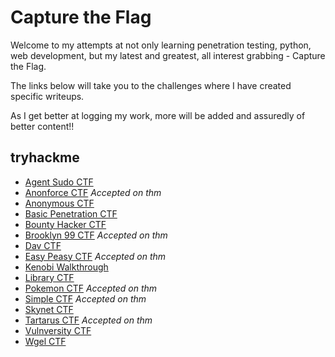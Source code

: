 # Capture the Flag

Welcome to my attempts at not only learning penetration testing, python, web development, but my latest and greatest, all interest grabbing - Capture the Flag.

The links below will take you to the challenges  where I have created specific writeups.

As I get better at logging my work, more will be added and assuredly of better content!!

<script src="https://tryhackme.com/badge/65208"></script>

## tryhackme
* [Agent Sudo CTF](/tryhackme/agentsudoctf.md)
* [Anonforce CTF](/tryhackme/anonforce.md) *Accepted on thm*
* [Anonymous CTF](/tryhackme/anonymous.md)
* [Basic Penetration CTF](/tryhackme/basic_pentesting.md)
* [Bounty Hacker CTF](/tryhackme/bounty_hacker.md)
* [Brooklyn 99 CTF](/tryhackme/brooklyn99.md) *Accepted on thm*
* [Dav CTF](/tryhackme/dav.md)
* [Easy Peasy CTF](/tryhackme/easy_peasy.md) *Accepted on thm*
* [Kenobi Walkthrough](/tryhackme/kenobi.md)
* [Library CTF](/tryhackme/library.md)
* [Pokemon CTF](/tryhackme/pokemon.md) *Accepted on thm*
* [Simple CTF](/tryhackme/simpleCTF.md) *Accepted on thm*
* [Skynet CTF](/tryhackme/skynet.md)
* [Tartarus CTF](/tryhackme/tartarus.md) *Accepted on thm*
* [Vulnversity CTF](/tryhackme/vulnversity.md)
* [Wgel CTF](/tryhackme/wgelCTF.md)

